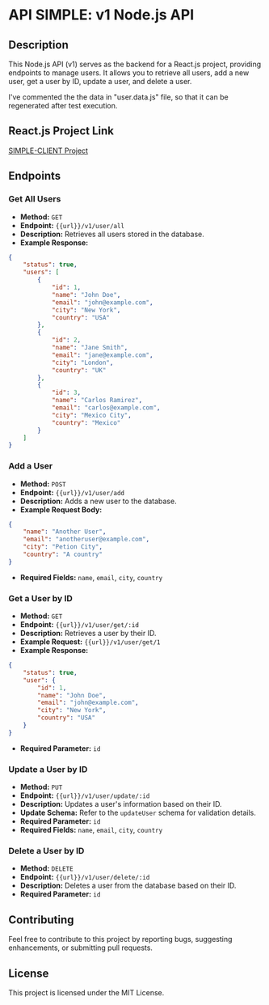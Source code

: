 # API SIMPLE: v1 Node.js API

## Description
This Node.js API (v1) serves as the backend for a React.js project, providing endpoints to manage users. It allows you to retrieve all users, add a new user, get a user by ID, update a user, and delete a user.

I've commented the the data in "user.data.js" file, so that it can be regenerated after test execution.

## React.js Project Link
[SIMPLE-CLIENT Project](https://github.com/nico-arch/SIMPLE-CLIENT)

## Endpoints

### Get All Users
- **Method:** `GET`
- **Endpoint:** `{{url}}/v1/user/all`
- **Description:** Retrieves all users stored in the database.
- **Example Response:**
```json
{
    "status": true,
    "users": [
        {
            "id": 1,
            "name": "John Doe",
            "email": "john@example.com",
            "city": "New York",
            "country": "USA"
        },
        {
            "id": 2,
            "name": "Jane Smith",
            "email": "jane@example.com",
            "city": "London",
            "country": "UK"
        },
        {
            "id": 3,
            "name": "Carlos Ramirez",
            "email": "carlos@example.com",
            "city": "Mexico City",
            "country": "Mexico"
        }
    ]
}
```

### Add a User
- **Method:** `POST`
- **Endpoint:** `{{url}}/v1/user/add`
- **Description:** Adds a new user to the database.
- **Example Request Body:**
```json
{
    "name": "Another User",
    "email": "anotheruser@example.com",
    "city": "Petion City",
    "country": "A country"
}
```
- **Required Fields:** `name`, `email`, `city`, `country`

### Get a User by ID
- **Method:** `GET`
- **Endpoint:** `{{url}}/v1/user/get/:id`
- **Description:** Retrieves a user by their ID.
- **Example Request:** `{{url}}/v1/user/get/1`
- **Example Response:**
```json
{
    "status": true,
    "user": {
        "id": 1,
        "name": "John Doe",
        "email": "john@example.com",
        "city": "New York",
        "country": "USA"
    }
}
```
- **Required Parameter:** `id`

### Update a User by ID
- **Method:** `PUT`
- **Endpoint:** `{{url}}/v1/user/update/:id`
- **Description:** Updates a user's information based on their ID.
- **Update Schema:** Refer to the `updateUser` schema for validation details.
- **Required Parameter:** `id`
- **Required Fields:** `name`, `email`, `city`, `country`

### Delete a User by ID
- **Method:** `DELETE`
- **Endpoint:** `{{url}}/v1/user/delete/:id`
- **Description:** Deletes a user from the database based on their ID.
- **Required Parameter:** `id`

## Contributing
Feel free to contribute to this project by reporting bugs, suggesting enhancements, or submitting pull requests.

## License
This project is licensed under the MIT License.
